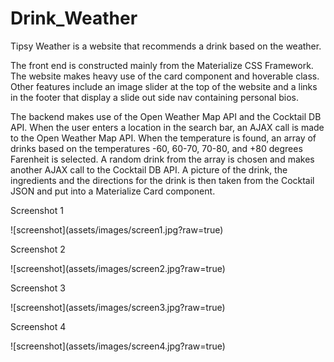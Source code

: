 
# Drink_Weather
Tipsy Weather is a website that recommends a drink based on the weather.

The front end is constructed mainly from the Materialize CSS Framework. The website makes heavy use of the card component and hoverable class. Other features include an image slider at the top of the website and a links in the footer that display a slide out side nav containing personal bios.

The backend makes use of the Open Weather Map API and the Cocktail DB API. When the user enters a location in the search bar, an AJAX call is made to the Open Weather Map API. When the temperature is found, an array of drinks based on the temperatures -60, 60-70, 70-80, and +80 degrees Farenheit is selected. A random drink from the array is chosen and makes another AJAX call to the Cocktail DB API. A picture of the drink, the ingredients and the directions for the drink is then taken from the Cocktail JSON and put into a Materialize Card component.

<p>Screenshot 1</p>
![screenshot](assets/images/screen1.jpg?raw=true)
<p>Screenshot 2</p>
![screenshot](assets/images/screen2.jpg?raw=true)
<p>Screenshot 3</p>
![screenshot](assets/images/screen3.jpg?raw=true)
<p>Screenshot 4</p>
![screenshot](assets/images/screen4.jpg?raw=true)